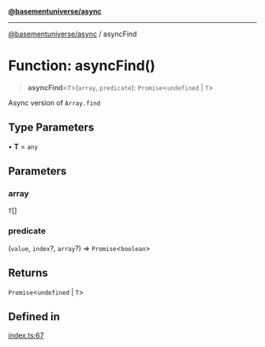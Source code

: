 [**@basementuniverse/async**](../README.md)

***

[@basementuniverse/async](../globals.md) / asyncFind

# Function: asyncFind()

> **asyncFind**\<`T`\>(`array`, `predicate`): `Promise`\<`undefined` \| `T`\>

Async version of `Array.find`

## Type Parameters

• **T** = `any`

## Parameters

### array

`T`[]

### predicate

(`value`, `index`?, `array`?) => `Promise`\<`boolean`\>

## Returns

`Promise`\<`undefined` \| `T`\>

## Defined in

[index.ts:67](https://github.com/basementuniverse/async/blob/b24367ddc53f5950bf46159d9da3857bd4e67a06/index.ts#L67)
